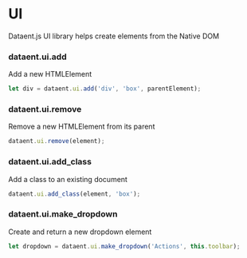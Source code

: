 # UI

Dataent.js UI library helps create elements from the Native DOM

### dataent.ui.add

Add a new HTMLElement

```js
let div = dataent.ui.add('div', 'box', parentElement);
```

### dataent.ui.remove

Remove a new HTMLElement from its parent

```js
dataent.ui.remove(element);
```

### dataent.ui.add_class

Add a class to an existing document

```js
dataent.ui.add_class(element, 'box');
```

### dataent.ui.make_dropdown

Create and return a new dropdown element

```js
let dropdown = dataent.ui.make_dropdown('Actions', this.toolbar);
```